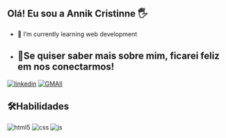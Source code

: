 

## Olá! Eu sou a Annik Cristinne 🖐️

- 🌱 I’m currently learning web development

- ## 🤳Se quiser saber mais sobre mim, ficarei feliz em nos conectarmos!

[![linkedin](https://img.shields.io/badge/LinkedIn-0077B5?style=for-the-badge&logo=linkedin&logoColor=white)](https://www.linkedin.com/in/annik-cristinne-b4455a2bb)
[![GMAIl](https://img.shields.io/badge/Gmail-D14836?style=for-the-badge&logo=gmail&logoColor=white)](https://anniksoares64@gmail.com)


## 🛠️Habilidades

<div style="display: inline_block">
  <img align="center" alt="html5" src="https://img.shields.io/badge/HTML5-E34F26?style=for-the-badge&logo=html5&logoColor=white" />
  <img align="center" alt="css" src="https://img.shields.io/badge/CSS3-1572B6?style=for-the-badge&logo=css3&logoColor=white" />
  <img align="center" alt="js" src="https://img.shields.io/badge/JavaScript-F7DF1E?style=for-the-badge&logo=javascript&logoColor=black" />
 
  

  
